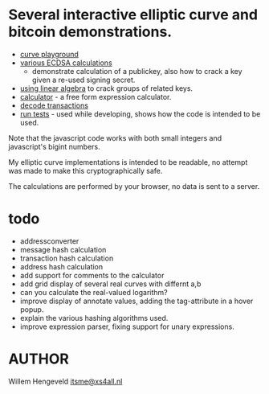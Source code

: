 # Several interactive elliptic curve and bitcoin demonstrations.

 * [curve playground](https://rawcdn.githack.com/nlitsme/bitcoinexplainer/4b9d555b320f95d8912e765013b6f1ce43134289/curve.html)
 * [various ECDSA calculations](https://rawcdn.githack.com/nlitsme/bitcoinexplainer/4b9d555b320f95d8912e765013b6f1ce43134289/ecdsacrack.html)
    * demonstrate calculation of a publickey, also how to crack a key given a re-used signing secret.
 * [using linear algebra](https://rawcdn.githack.com/nlitsme/bitcoinexplainer/4b9d555b320f95d8912e765013b6f1ce43134289/linearequations.html) to crack groups of related keys.
 * [calculator](https://rawcdn.githack.com/nlitsme/bitcoinexplainer/4b9d555b320f95d8912e765013b6f1ce43134289/calculator.html) - a free form expression calculator.
 * [decode transactions](https://rawcdn.githack.com/nlitsme/bitcoinexplainer/4b9d555b320f95d8912e765013b6f1ce43134289/transaction.html)
 * [run tests](https://rawcdn.githack.com/nlitsme/bitcoinexplainer/4b9d555b320f95d8912e765013b6f1ce43134289/unittest.html) - used while developing, shows how the code is intended to be used.


Note that the javascript code works with both small integers and javascript's bigint numbers.

My elliptic curve implementations is intended to be readable, no attempt was made to make this
cryptographically safe.

The calculations are performed by your browser, no data is sent to a server.


# todo

 * addressconverter
 * message hash calculation
 * transaction hash calculation
 * address hash calculation
 * add support for comments to the calculator
 * add grid display of several real curves with differnt a,b
 * can you calculate the real-valued logarithm?
 * improve display of annotate values, adding the tag-attribute in a hover popup.
 * explain the various hashing algorithms used.
 * improve expression parser, fixing support for unary expressions.

# AUTHOR

Willem Hengeveld <itsme@xs4all.nl>

